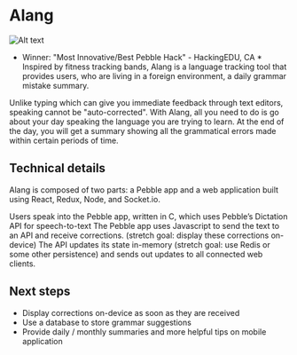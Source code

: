 # Alang

![Alt text](https://cloud.githubusercontent.com/assets/13319677/10723591/4b3c813c-7b8a-11e5-9596-d229c8b29273.jpg "Carry me Alang™ with you :)")

* Winner: "Most Innovative/Best Pebble Hack" - HackingEDU, CA *
Inspired by fitness tracking bands, Alang is a language tracking tool that provides users, who are living in a foreign environment, a daily grammar mistake summary.

Unlike typing which can give you immediate feedback through text editors, speaking cannot be "auto-corrected". With Alang, all you need to do is go about your day speaking the language you are trying to learn. At the end of the day, you will get a summary showing all the grammatical errors made within certain periods of time.

## Technical details
Alang is composed of two parts: a Pebble app and a web application built using React, Redux, Node, and Socket.io.

Users speak into the Pebble app, written in C, which uses Pebble’s Dictation API for speech-to-text
The Pebble app uses Javascript to send the text to an API and receive corrections. (stretch goal: display these corrections on-device)
The API updates its state in-memory (stretch goal: use Redis or some other persistence) and sends out updates to all connected web clients.

## Next steps
* Display corrections on-device as soon as they are received
* Use a database to store grammar suggestions
* Provide daily / monthly summaries and more helpful tips on mobile application

